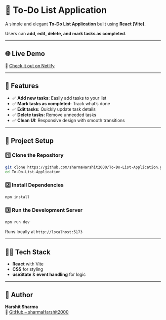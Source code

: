 
# 📝 To-Do List Application

A simple and elegant **To-Do List Application** built using **React (Vite)**.

Users can **add, edit, delete, and mark tasks as completed**.

---

## 🌐 Live Demo

🔗 [Check it out on Netlify](https://new-todos-applications.netlify.app/)

---

## 🚀 Features

- ✅ **Add new tasks:** Easily add tasks to your list
- ✅ **Mark tasks as completed:** Track what’s done
- ✅ **Edit tasks:** Quickly update task details
- ✅ **Delete tasks:** Remove unneeded tasks
- ✅ **Clean UI:** Responsive design with smooth transitions

---

## 📂 Project Setup

### 1️⃣ Clone the Repository

```bash
git clone https://github.com/sharmaHarshit2000/To-Do-List-Application.git
cd To-Do-List-Application
```

### 2️⃣ Install Dependencies

```bash
npm install
```

### 3️⃣ Run the Development Server

```bash
npm run dev
```

Runs locally at `http://localhost:5173`

---

## 👨‍💻 Tech Stack

- **React** with Vite
- **CSS** for styling
- **useState** & **event handling** for logic

---

## 🙌 Author

**Harshit Sharma**  
🔗 [GitHub – sharmaHarshit2000](https://github.com/sharmaHarshit2000)
